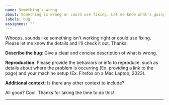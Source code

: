```yaml
---
name: Something's wrong
about: Something is wrong or could use fixing. Let me know what's going on!
labels: bug
assignees: ""
---
```


Whoops, sounds like something isn't working right or could use fixing. Please let me know the details and I'll check it out. Thanks!

**Describe the bug**: Give a clear and concise description of what is wrong.

**Reproduction**: Please provide the behaviors or info to reproduce, such as details about where the problem is occurring (Ex. providing a link to the page) and your machine setup (Ex. Firefox on a Mac Laptop, 2023).

**Additional context**: Is there any other context to include?

All good? Cool. Thanks for taking the time to do this!

---
